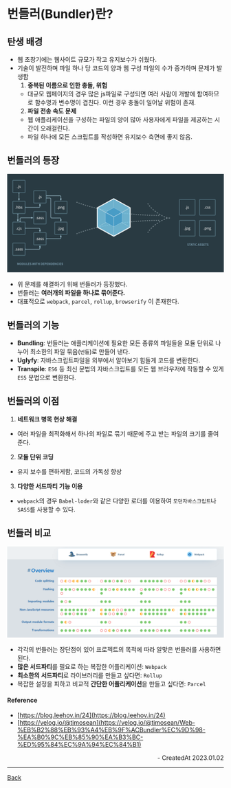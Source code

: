 # 번들러(Bundler)란?

## 탄생 배경

- 웹 초창기에는 웹사이트 규모가 작고 유지보수가 쉬웠다.
- 기술이 발전하며 파일 하나 당 코드의 양과 웹 구성 파일의 수가 증가하며 문제가 발생함
  1. **중복된 이름으로 인한 충돌, 위험**
  - 대규모 웹페이지의 경우 많은 js파일로 구성되면 여러 사람이 개발에 함여하므로 함수명과 변수명이 겹친다. 이런 경우 충돌이 일어날 위험이 존재.
  2. **파일 전송 속도 문제**
  - 웹 애플리케이션을 구성하는 파일의 양이 많아 사용자에게 파일을 제공하는 시간이 오래걸린다.
  - 파일 하나에 모든 스크립트를 작성하면 유지보수 측면에 좋지 않음.

## 번들러의 등장

![wp](../images/webpack.png)

- 위 문제를 해결하기 위해 번들러가 등장했다.
- 번들러는 **여러개의 파일을 하나로 묶어준다.**
- 대표적으로 `webpack`, `parcel`, `rollup`, `browserify` 이 존재한다.

## 번들러의 기능

- **Bundling**: 번들러는 애플리케이션에 필요한 모든 종류의 파일들을 모듈 단위로 나누어 최소한의 파일 묶음(`번들`)로 만들어 낸다.
- **Uglyfy**: 자바스크립트파일을 외부에서 알아보기 힘들게 코드를 변환한다.
- **Transpile**: `ES6` 등 최신 문법의 자바스크립트를 모든 웹 브라우저에 작동할 수 있게 `ES5` 문법으로 변환한다.

## 번들러의 이점

1. **네트워크 병목 현상 해결**

- 여러 파일을 최적화해서 하나의 파일로 묶기 때문에 주고 받는 파일의 크기를 줄여준다.

2. **모듈 단위 코딩**

- 유지 보수를 편하게함, 코드의 가독성 향상

3. **다양한 서드파티 기능 이용**

- `webpack`의 경우 `Babel-loder`와 같은 다양한 로더를 이용하여 `모던자바스크립트`나 `SASS`를 사용할 수 있다.

## 번들러 비교

![b](../images/bundler.png)

- 각각의 번들러는 장단점이 있어 프로젝트의 목적에 따라 알맞은 번들러를 사용하면 된다.
- **많은 서드파티**를 필요로 하는 복잡한 어플리케이션: `Webpack`
- **최소한의 서드파티**로 라이브러리를 만들고 싶다면: `Rollup`
- 복잡한 설정을 피하고 비교적 **간단한 어플리케이션**을 만들고 싶다면: `Parcel`

#### Reference

- [https://blog.leehov.in/24](https://blog.leehov.in/24)
- [https://velog.io/@timosean](https://velog.io/@timosean/Web-%EB%B2%88%EB%93%A4%EB%9F%ACBundler%EC%9D%98-%EA%B0%9C%EB%85%90%EA%B3%BC-%ED%95%84%EC%9A%94%EC%84%B1)

<div align="right">- CreatedAt 2023.01.02</div>

---

[Back](../README.md)

